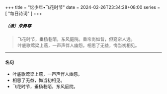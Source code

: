 +++
title = "忆少年•飞花时节"
date = 2024-02-26T23:34:28+08:00
series = [ "每日诗词" ]
+++

##### 〔清〕朱彝尊
> 飞花时节，垂杨巷陌，东风庭院。重帘尚如昔，但窥帘人远。  
> 叶底歌莺梁上燕，一声声伴人幽怨。相思了无益，悔当初相见。  

---

#### 名句
- 叶底歌莺梁上燕，一声声伴人幽怨。
- 相思了无益，悔当初相见。
- 飞花时节，垂杨巷陌，东风庭院。